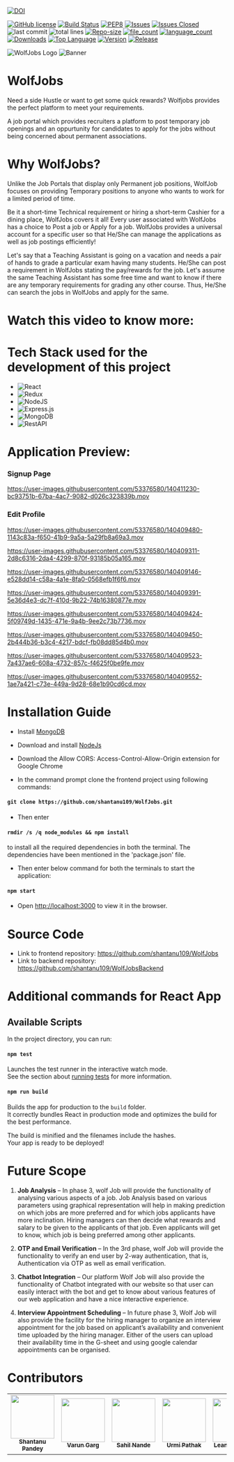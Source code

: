 [![DOI](https://zenodo.org/badge/408674383.svg)](https://zenodo.org/badge/latestdoi/408674383) 

[![GitHub license](https://img.shields.io/github/license/Naereen/StrapDown.js.svg)](https://github.com/Naereen/StrapDown.js/blob/master/LICENSE)
[![Build Status](https://app.travis-ci.com/shantanu109/WolfJobs.svg?branch=master)](https://app.travis-ci.com/shantanu109/WolfJobs)
[![PEP8](https://img.shields.io/badge/code%20style-pep8-orange.svg)](https://www.python.org/dev/peps/pep-0008/)
[![Issues](https://img.shields.io/github/issues/shantanu109/wolfjobs)](https://GitHub.com/shantanu109/Wolfjobs/)
[![Issues Closed](https://img.shields.io/github/issues-closed/shantanu109/wolfjobs)](https://GitHub.com/shantanu109/Wolfjobs/)
![last commit](https://img.shields.io/github/last-commit/shantanu109/Wolfjobs)
![total lines](https://img.shields.io/tokei/lines/github/shantanu109/Wolfjobs)
[![Repo-size](https://img.shields.io/github/repo-size/shantanu109/Wolfjobs)](https://GitHub.com/shantanu109/Wolfjobs/)
[![file_count](https://img.shields.io/github/directory-file-count/shantanu109/Wolfjobs)](https://GitHub.com/shantanu109/Wolfjobs/)
[![language_count](https://img.shields.io/github/languages/count/shantanu109/Wolfjobs)](https://GitHub.com/shantanu109/Wolfjobs/)
[![Downloads](https://img.shields.io/github/downloads/shantanu109/WolfJobs/total)](https://GitHub.com/shantanu109/Wolfjobs/)
[![Top Language](https://img.shields.io/github/languages/top/shantanu109/wolfjobs)](https://GitHub.com/shantanu109/Wolfjobs/)
[![Version](https://img.shields.io/github/package-json/v/shantanu109/wolfjobs)](https://GitHub.com/shantanu109/Wolfjobs/)
[![Release](https://img.shields.io/github/v/release/shantanu109/wolfjobs)](https://GitHub.com/shantanu109/Wolfjobs/)

![WolfJobs Logo](https://user-images.githubusercontent.com/89487138/140389503-29cb0c25-83d0-4196-9bfb-7d1ecc863412.png)
![Banner](https://www.schoolcraft.edu/wp-content/uploads/2021/07/student-employee-open-house-graphic.png)
# WolfJobs
Need a side Hustle or want to get some quick rewards? Wolfjobs provides the perfect platform to meet your requirements.

A job portal which provides recruiters a platform to post temporary job openings and an oppurtunity for candidates to apply for the jobs without being concerned about permanent associations. 

# Why WolfJobs?
Unlike the Job Portals that display only Permanent job positions, WolfJob focuses on providing Temporary positions to anyone who wants to work for a limited period of time.

Be it a short-time Technical requirement or hiring a short-term Cashier for a dining place, WolfJobs covers it all! 
Every user associated with WolfJobs has a choice to Post a job or Apply for a job. WolfJobs provides a universal account for a specific user so that He/She can manage the applications as well as job postings efficiently!

Let's say that a Teaching Assistant is going on a vacation and needs a pair of hands to grade a particular exam having many students. He/She can post a requirement in WolfJobs stating the pay/rewards for the job. 
Let's assume the same Teaching Assistant has some free time and want to know if there are any temporary requirements for grading any other course. Thus, He/She can search the jobs in WolfJobs and apply for the same. 




# Watch this video to know more:



# Tech Stack used for the development of this project
 
 - ![React](https://img.shields.io/badge/react-%2320232a.svg?style=for-the-badge&logo=react&logoColor=%2361DAFB)
 - ![Redux](https://img.shields.io/badge/redux-%23593d88.svg?style=for-the-badge&logo=redux&logoColor=white)
 - ![NodeJS](https://img.shields.io/badge/node.js-6DA55F?style=for-the-badge&logo=node.js&logoColor=white)
 - ![Express.js](https://img.shields.io/badge/express.js-%23404d59.svg?style=for-the-badge&logo=express&logoColor=%2361DAFB)
 - ![MongoDB](https://img.shields.io/badge/MongoDB-%234ea94b.svg?style=for-the-badge&logo=mongodb&logoColor=white)  
 - ![RestAPI](https://img.shields.io/badge/RestAPI-005571?style=for-the-badge&logo=restapi)
 

# Application Preview:
### Signup Page


https://user-images.githubusercontent.com/53376580/140411230-bc93751b-67ba-4ac7-9082-d026c323839b.mov

### Edit Profile
https://user-images.githubusercontent.com/53376580/140409480-1143c83a-f650-41b9-9a5a-5a29fb8a69a3.mov


https://user-images.githubusercontent.com/53376580/140409311-2d8c6316-2da4-4299-870f-93185b05a165.mov



https://user-images.githubusercontent.com/53376580/140409146-e528dd14-c58a-4a1e-8fa0-0568efb1f6f6.mov



https://user-images.githubusercontent.com/53376580/140409391-5e36d4e3-dc7f-410d-9b22-74b16380877e.mov



https://user-images.githubusercontent.com/53376580/140409424-5f09749d-1435-471e-9a4b-9ee2c73b7736.mov




https://user-images.githubusercontent.com/53376580/140409450-2b444b36-b3c4-4217-bdcf-fb08dd85d4b0.mov






https://user-images.githubusercontent.com/53376580/140409523-7a437ae6-608a-4732-857c-f4625f0be9fe.mov




https://user-images.githubusercontent.com/53376580/140409552-1ae7a421-c73e-449a-9d28-68e1b90cd6cd.mov



# Installation Guide
 
 - Install [MongoDB](https://docs.mongodb.com/manual/tutorial/install-mongodb-on-windows)
 - Download and install [NodeJs](https://nodejs.org/en/download/)
 - Download the Allow CORS: Access-Control-Allow-Origin extension for Google Chrome
 
 - In the command prompt clone the frontend project using following commands:
#### `git clone https://github.com/shantanu109/WolfJobs.git`

- Then enter
#### `rmdir /s /q node_modules && npm install`
 to install all the required dependencies in both the terminal. The dependencies have been mentioned in the 'package.json' file.

 - Then enter below command for both the terminals to start the application:
#### `npm start`

- Open [http://localhost:3000](http://localhost:3000) to view it in the browser.
 
# Source Code
 - Link to frontend repository: https://github.com/shantanu109/WolfJobs
 - Link to backend repository: https://github.com/shantanu109/WolfJobsBackend

# Additional commands for React App

## Available Scripts

In the project directory, you can run:

#### `npm test`

Launches the test runner in the interactive watch mode.\
See the section about [running tests](https://facebook.github.io/create-react-app/docs/running-tests) for more information.

#### `npm run build`

Builds the app for production to the `build` folder.\
It correctly bundles React in production mode and optimizes the build for the best performance.

The build is minified and the filenames include the hashes.\
Your app is ready to be deployed!

# Future Scope
  
  1.	**Job Analysis** – In phase 3, wolf Job will provide the functionality of analysing various aspects of a job. Job Analysis based on various parameters using graphical representation will help in making prediction on which jobs are more preferred and for which jobs applicants have more inclination. Hiring managers can then decide what rewards and salary to be given to the applicants of that job. Even applicants will get to know, which job is being preferred among other applicants.

  2.	**OTP and Email Verification** – In the 3rd phase, wolf Job will provide the functionality to verify an end user by 2-way authentication, that is, Authentication via OTP as well as email verification.

  3.	**Chatbot Integration** – Our platform Wolf Job will also provide the functionality of Chatbot integrated with our website so that user can easily interact with the bot and get to know about various features of our web application and have a nice interactive experience.

  4.	**Interview Appointment Scheduling** – In future phase 3, Wolf Job will also provide the facility for the hiring manager to organize an interview appointment for the job based on applicant’s availability and convenient time uploaded by the hiring manager. Either of the users can upload their availability time in the G-sheet and using google calendar appointments can be organised.




# Contributors
  <table>
  <tr>
    <td align="center"><a href="https://github.com/shantanu109"><img src="https://avatars.githubusercontent.com/u/42075794?v=4" width="100px;" alt=""/><br /><sub><b>Shantanu Pandey</b></sub></a></td>
    <td align="center"><a href="https://github.com/gargvarun250"><img src="https://avatars.githubusercontent.com/u/89566418?v=4" width="100px;" alt=""/><br /><sub><b>Varun Garg</b></sub></a><br /></td>
    <td align="center"><a href="https://github.com/Sahil-Nande"><img src="https://avatars.githubusercontent.com/u/89487138?v=4" width="100px;" alt=""/><br /><sub><b>Sahil Nande</b></sub></a><br /></td>
    <td align="center"><a href="https://github.com/urmi6899"><img src="https://avatars.githubusercontent.com/u/53376580?v=4" width="100px;" alt=""/><br /><sub><b>Urmi Pathak</b></sub></a><br /></td>
    <td align="center"><a href="https://github.com/leanneserrao"><img src="https://avatars.githubusercontent.com/u/25662536?v=4" width="100px;" alt=""/><br /><sub><b>Leanne Serrao</b></sub></a><br /></td>
  </tr>
</table>
